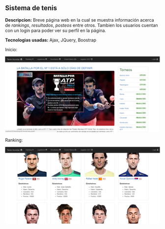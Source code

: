## Sistema de tenis

**Descripcion:**
Breve página web en la cual se muestra información acerca de *rankings*, *resultados*, *posteos* entre otros. Tambien los usuarios cuentan con un login para poder ver su perfil en la página.

**Tecnologias usadas:**
Ajax, JQuery, Boostrap

Inicio:

![Image of inicio](img/pagina/Home.PNG)


Ranking:

![Image of ranking](img/pagina/Ranking.PNG)
